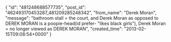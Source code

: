  {
   "id": "481248688577735",
   "post_id": "462493170453287_481209285248342",
   "from_name": "Derek Moran",
   "message": "bathroom stall = the court, and Derek Moran as opposed to DEREK MORAN is a poopie-head(id prefer- \"likes black girls\"), Derek Moran = no longer viewed as DEREK MORAN",
   "created_time": "2013-02-15T09:08:54+0000"
 }
